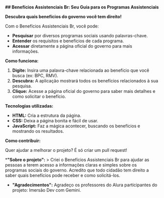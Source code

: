 **## Benefícios Assistenciais Br: Seu Guia para os Programas Assistenciais**

**Descubra quais benefícios do governo você tem direito!**

Com o Benefícios Assistenciais Br, você pode:

* **Pesquisar** por diversos programas sociais usando palavras-chave.
* **Entender** os requisitos e benefícios de cada programa.
* **Acessar** diretamente a página oficial do governo para mais informações.

**Como funciona:**

1. **Digite:** Insira uma palavra-chave relacionada ao benefício que você busca (ex: BPC, RMV).
2. **Descubra:** A aplicação mostrará todos os benefícios relacionados à sua pesquisa.
3. **Clique:** Acesse a página oficial do governo para saber mais detalhes e como solicitar o benefício.

**Tecnologias utilizadas:**

* **HTML:** Cria a estrutura da página.
* **CSS:** Deixa a página bonita e fácil de usar.
* **JavaScript:** Faz a mágica acontecer, buscando os benefícios e mostrando os resultados.

**Como contribuir:**

Quer ajudar a melhorar o projeto? É só criar um pull request!

***"Sobre o projeto":** > Criei o Benefícios Assistenciais Br para ajudar as pessoas a terem acesso a informações claras e simples sobre os programas sociais do governo. Acredito que todo cidadão tem direito a saber quais benefícios pode receber e como solicitá-los.

* **"Agradecimentos":** Agradeço os professores do Alura participantes do projeto: Imersão Dev com Gemini.




